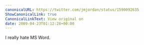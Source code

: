 ```yaml
---
canonicalURL: https://twitter.com/jmjordan/status/1590092635
ShowCanonicalLink: true
CanonicalLinkText: View original on
date: 2009-04-23T01:12:28+00:00
---
```

I really hate MS Word.